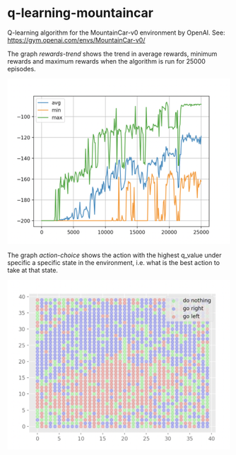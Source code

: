 # q-learning-mountaincar
Q-learning algorithm for the MountainCar-v0 environment by OpenAI. See: https://gym.openai.com/envs/MountainCar-v0/

The graph _rewards-trend_ shows the trend in average rewards, minimum rewards and maximum rewards when the algorithm is run for 25000 episodes.

![Rewards Image](./graphs/rewards-trend.png)

The graph _action-choice_ shows the action with the highest q_value under specific a specific state in the environment, i.e. what is the best action to take at that state.

![Actions Image](./graphs/action-choice.png)
